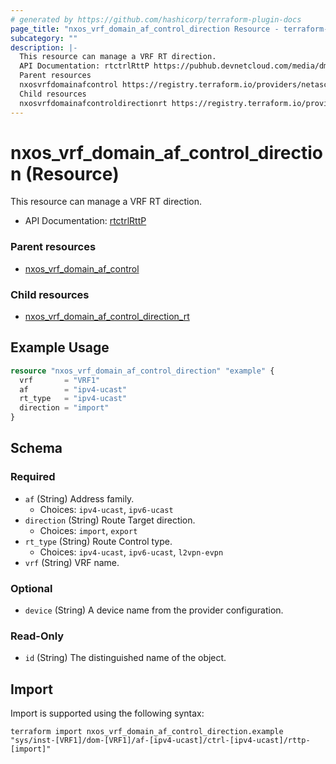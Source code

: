 ```yaml
---
# generated by https://github.com/hashicorp/terraform-plugin-docs
page_title: "nxos_vrf_domain_af_control_direction Resource - terraform-provider-nxos"
subcategory: ""
description: |-
  This resource can manage a VRF RT direction.
  API Documentation: rtctrlRttP https://pubhub.devnetcloud.com/media/dme-docs-10-2-2/docs/Routing%20and%20Forwarding/rtctrl:RttP/
  Parent resources
  nxosvrfdomainafcontrol https://registry.terraform.io/providers/netascode/nxos/latest/docs/resources/vrf_domain_af_control
  Child resources
  nxosvrfdomainafcontroldirectionrt https://registry.terraform.io/providers/netascode/nxos/latest/docs/resources/vrf_domain_af_control_direction_rt
---
```


# nxos_vrf_domain_af_control_direction (Resource)

This resource can manage a VRF RT direction.

- API Documentation: [rtctrlRttP](https://pubhub.devnetcloud.com/media/dme-docs-10-2-2/docs/Routing%20and%20Forwarding/rtctrl:RttP/)

### Parent resources

- [nxos_vrf_domain_af_control](https://registry.terraform.io/providers/netascode/nxos/latest/docs/resources/vrf_domain_af_control)

### Child resources

- [nxos_vrf_domain_af_control_direction_rt](https://registry.terraform.io/providers/netascode/nxos/latest/docs/resources/vrf_domain_af_control_direction_rt)

## Example Usage

```terraform
resource "nxos_vrf_domain_af_control_direction" "example" {
  vrf       = "VRF1"
  af        = "ipv4-ucast"
  rt_type   = "ipv4-ucast"
  direction = "import"
}
```

<!-- schema generated by tfplugindocs -->
## Schema

### Required

- `af` (String) Address family.
  - Choices: `ipv4-ucast`, `ipv6-ucast`
- `direction` (String) Route Target direction.
  - Choices: `import`, `export`
- `rt_type` (String) Route Control type.
  - Choices: `ipv4-ucast`, `ipv6-ucast`, `l2vpn-evpn`
- `vrf` (String) VRF name.

### Optional

- `device` (String) A device name from the provider configuration.

### Read-Only

- `id` (String) The distinguished name of the object.

## Import

Import is supported using the following syntax:

```shell
terraform import nxos_vrf_domain_af_control_direction.example "sys/inst-[VRF1]/dom-[VRF1]/af-[ipv4-ucast]/ctrl-[ipv4-ucast]/rttp-[import]"
```
